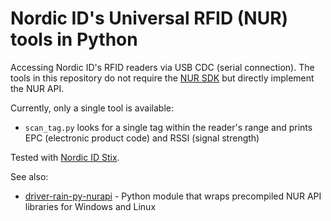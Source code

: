 # Nordic ID's Universal RFID (NUR) tools in Python

Accessing Nordic ID's RFID readers via USB CDC (serial connection).
The tools in this repository do not require the [NUR SDK](https://github.com/NordicID/nur_sdk) but directly implement the NUR API.

Currently, only a single tool is available:

- `scan_tag.py` looks for a single tag within the reader's range and prints EPC (electronic product code) and RSSI (signal strength)

Tested with [Nordic ID Stix](https://www.nordicid.com/device/nordic-id-stix/).

See also:

- [driver-rain-py-nurapi](https://github.com/kliskatek/driver-rain-py-nurapi) - Python module that wraps precompiled NUR API libraries for Windows and Linux
